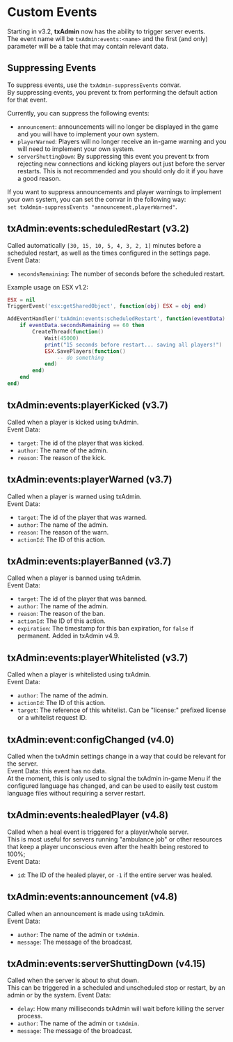 # Custom Events

Starting in v3.2, **txAdmin** now has the ability to trigger server events.  
The event name will be `txAdmin:events:<name>` and the first (and only) parameter will be a table that may contain relevant data.

## Suppressing Events

To suppress events, use the `txAdmin-suppressEvents` convar.  
By suppressing events, you prevent tx from performing the default action for that event.

Currently, you can suppress the following events:
- `announcement`: announcements will no longer be displayed in the game and you will have to implement your own system.
- `playerWarned`: Players will no longer receive an in-game warning and you will need to implement your own system.
- `serverShuttingDown`: By suppressing this event you prevent tx from rejecting new connections and kicking players out just before the server restarts. This is not recommended and you should only do it if you have a good reason.

If you want to suppress announcements and player warnings to implement your own system, you can set the convar in the following way:  
`set txAdmin-suppressEvents "announcement,playerWarned"`.

## txAdmin:events:scheduledRestart (v3.2)
Called automatically `[30, 15, 10, 5, 4, 3, 2, 1]` minutes before a scheduled restart, as well as the times configured in the settings page.  
Event Data:
- `secondsRemaining`: The number of seconds before the scheduled restart.  

Example usage on ESX v1.2:
```lua
ESX = nil
TriggerEvent('esx:getSharedObject', function(obj) ESX = obj end)

AddEventHandler('txAdmin:events:scheduledRestart', function(eventData)
    if eventData.secondsRemaining == 60 then
        CreateThread(function()
            Wait(45000)
            print("15 seconds before restart... saving all players!")
            ESX.SavePlayers(function()
                -- do something
            end)
        end)
    end
end)
```


## txAdmin:events:playerKicked (v3.7)
Called when a player is kicked using txAdmin.  
Event Data:
- `target`: The id of the player that was kicked.
- `author`: The name of the admin.
- `reason`: The reason of the kick.


## txAdmin:events:playerWarned (v3.7)
Called when a player is warned using txAdmin.  
Event Data:
- `target`: The id of the player that was warned.
- `author`: The name of the admin.
- `reason`: The reason of the warn.
- `actionId`: The ID of this action.


## txAdmin:events:playerBanned (v3.7)
Called when a player is banned using txAdmin.  
Event Data:
- `target`: The id of the player that was banned.
- `author`: The name of the admin.
- `reason`: The reason of the ban.
- `actionId`: The ID of this action.
- `expiration`: The timestamp for this ban expiration, for `false` if permanent. Added in txAdmin v4.9.


## txAdmin:events:playerWhitelisted (v3.7)
Called when a player is whitelisted using txAdmin.  
Event Data:
- `author`: The name of the admin.
- `actionId`: The ID of this action.
- `target`: The reference of this whitelist. Can be "license:" prefixed license or a whitelist request ID.

## txAdmin:event:configChanged (v4.0)
Called when the txAdmin settings change in a way that could be relevant for the server.   
Event Data: this event has no data.  
At the moment, this is only used to signal the txAdmin in-game Menu if the configured language has changed, and can be used to easily test custom language files without requiring a server restart. 

## txAdmin:events:healedPlayer (v4.8)
Called when a heal event is triggered for a player/whole server.  
This is most useful for servers running "ambulance job" or other resources that keep a player unconscious even after the health being restored to 100%;  
Event Data:
- `id`: The ID of the healed player, or `-1` if the entire server was healed.

## txAdmin:events:announcement (v4.8)
Called when an announcement is made using txAdmin.  
Event Data:
- `author`: The name of the admin or `txAdmin`.
- `message`: The message of the broadcast.

## txAdmin:events:serverShuttingDown (v4.15)
Called when the server is about to shut down.  
This can be triggered in a scheduled and unscheduled stop or restart, by an admin or by the system.
Event Data:
- `delay`: How many milliseconds txAdmin will wait before killing the server process.
- `author`: The name of the admin or `txAdmin`.
- `message`: The message of the broadcast.
